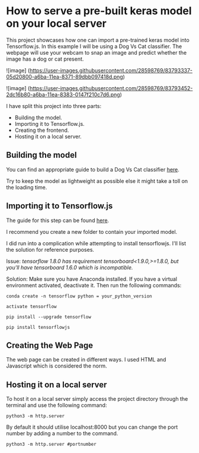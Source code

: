 # How to serve a pre-built keras model on your local server

This project showcases how one can import a pre-trained keras model into Tensorflow.js. In this example I will be using a Dog Vs Cat classifier. The webpage will use your webcam to snap an image and predict whether the image has a dog or cat present.

![image]
(https://user-images.githubusercontent.com/28598769/83793337-05d20800-a6ba-11ea-8371-89dbb097418d.png)

![image]
(https://user-images.githubusercontent.com/28598769/83793452-2dc16b80-a6ba-11ea-8383-0147f210c7d6.png)

 I have split this project into three parts:


- Building the model.
- Importing it to Tensorflow.js.
- Creating the frontend.
- Hosting it on a local server.


## Building the model
 
You can find an appropriate guide to build a Dog Vs Cat classifier [here](https://www.kaggle.com/c/dogs-vs-cats/notebooks).


Try to keep the model as lightweight as possible else it might take a toll on the loading time.

## Importing it to Tensorflow.js

The guide for this step can be found [here](https://www.tensorflow.org/js/tutorials/conversion/import_keras).

I recommend you create a new folder to contain your imported model.

I did run into a complication while attempting to install tensorflowjs. I'll list the solution for reference purposes.


Issue: _tensorflow 1.8.0 has requirement tensorboard<1.9.0,>=1.8.0, but you'll have tensorboard 1.6.0 which is incompatible._


Solution: Make sure you have Anaconda installed. If you have a virtual environment activated, deactivate it. Then run the following commands:

`conda create -n tensorflow python = your_python_version`

`activate tensorflow`

`pip install --upgrade tensorflow`

`pip install tensorflowjs`

## Creating the Web Page

The web page can be created in different ways. I used HTML and Javascript which is considered the norm.

## Hosting it on a local server

To host it on a local server simply access the project directory through the terminal and use the following command: 

`python3 -m http.server`

By default it should utilise localhost:8000 but you can change the port number by adding a number to the command.

`python3 -m http.server #portnumber`